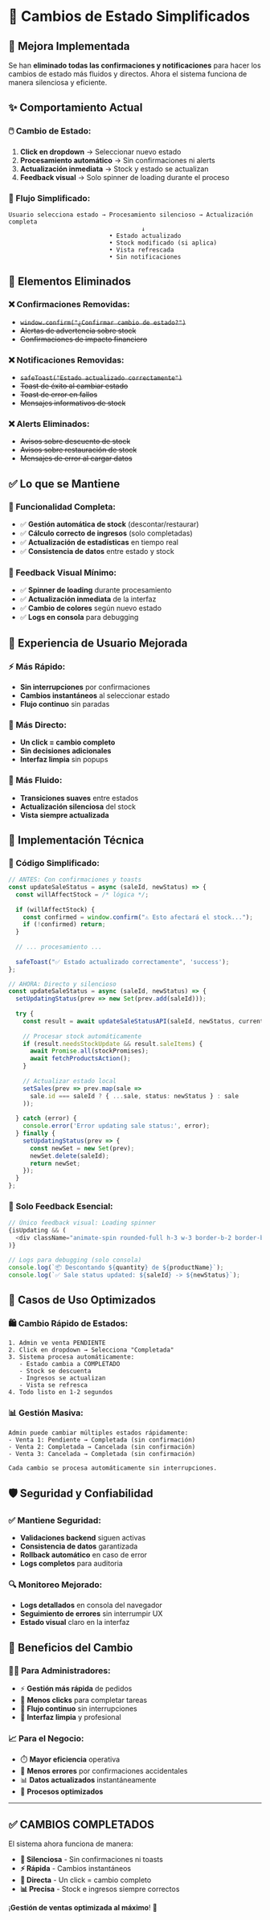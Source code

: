 # 🔄 Cambios de Estado Simplificados

## 🎯 Mejora Implementada

Se han **eliminado todas las confirmaciones y notificaciones** para hacer los cambios de estado más fluidos y directos. Ahora el sistema funciona de manera silenciosa y eficiente.

## ✨ Comportamiento Actual

### **🖱️ Cambio de Estado:**
1. **Click en dropdown** → Seleccionar nuevo estado
2. **Procesamiento automático** → Sin confirmaciones ni alerts
3. **Actualización inmediata** → Stock y estado se actualizan
4. **Feedback visual** → Solo spinner de loading durante el proceso

### **🔄 Flujo Simplificado:**

```
Usuario selecciona estado → Procesamiento silencioso → Actualización completa
                                     ↓
                            • Estado actualizado
                            • Stock modificado (si aplica)
                            • Vista refrescada
                            • Sin notificaciones
```

## 🚫 Elementos Eliminados

### **❌ Confirmaciones Removidas:**
- ~~`window.confirm("¿Confirmar cambio de estado?")`~~
- ~~Alertas de advertencia sobre stock~~
- ~~Confirmaciones de impacto financiero~~

### **❌ Notificaciones Removidas:**
- ~~`safeToast("Estado actualizado correctamente")`~~
- ~~Toast de éxito al cambiar estado~~
- ~~Toast de error en fallos~~
- ~~Mensajes informativos de stock~~

### **❌ Alerts Eliminados:**
- ~~Avisos sobre descuento de stock~~
- ~~Avisos sobre restauración de stock~~
- ~~Mensajes de error al cargar datos~~

## ✅ Lo que se Mantiene

### **🔄 Funcionalidad Completa:**
- ✅ **Gestión automática de stock** (descontar/restaurar)
- ✅ **Cálculo correcto de ingresos** (solo completadas)
- ✅ **Actualización de estadísticas** en tiempo real
- ✅ **Consistencia de datos** entre estado y stock

### **📱 Feedback Visual Mínimo:**
- ✅ **Spinner de loading** durante procesamiento
- ✅ **Actualización inmediata** de la interfaz
- ✅ **Cambio de colores** según nuevo estado
- ✅ **Logs en consola** para debugging

## 🎨 Experiencia de Usuario Mejorada

### **⚡ Más Rápido:**
- **Sin interrupciones** por confirmaciones
- **Cambios instantáneos** al seleccionar estado
- **Flujo continuo** sin paradas

### **🎯 Más Directo:**
- **Un click = cambio completo**
- **Sin decisiones adicionales**
- **Interfaz limpia** sin popups

### **🔄 Más Fluido:**
- **Transiciones suaves** entre estados
- **Actualización silenciosa** del stock
- **Vista siempre actualizada**

## 🔧 Implementación Técnica

### **📝 Código Simplificado:**

```typescript
// ANTES: Con confirmaciones y toasts
const updateSaleStatus = async (saleId, newStatus) => {
  const willAffectStock = /* lógica */;
  
  if (willAffectStock) {
    const confirmed = window.confirm("⚠️ Esto afectará el stock...");
    if (!confirmed) return;
  }
  
  // ... procesamiento ...
  
  safeToast("✅ Estado actualizado correctamente", 'success');
};

// AHORA: Directo y silencioso
const updateSaleStatus = async (saleId, newStatus) => {
  setUpdatingStatus(prev => new Set(prev.add(saleId)));
  
  try {
    const result = await updateSaleStatusAPI(saleId, newStatus, currentStatus);
    
    // Procesar stock automáticamente
    if (result.needsStockUpdate && result.saleItems) {
      await Promise.all(stockPromises);
      await fetchProductsAction();
    }
    
    // Actualizar estado local
    setSales(prev => prev.map(sale => 
      sale.id === saleId ? { ...sale, status: newStatus } : sale
    ));
    
  } catch (error) {
    console.error('Error updating sale status:', error);
  } finally {
    setUpdatingStatus(prev => {
      const newSet = new Set(prev);
      newSet.delete(saleId);
      return newSet;
    });
  }
};
```

### **🎯 Solo Feedback Esencial:**

```typescript
// Único feedback visual: Loading spinner
{isUpdating && (
  <div className="animate-spin rounded-full h-3 w-3 border-b-2 border-blue-500"></div>
)}

// Logs para debugging (solo consola)
console.log(`📦 Descontando ${quantity} de ${productName}`);
console.log(`✅ Sale status updated: ${saleId} -> ${newStatus}`);
```

## 🎯 Casos de Uso Optimizados

### **🛍️ Cambio Rápido de Estados:**

```
1. Admin ve venta PENDIENTE
2. Click en dropdown → Selecciona "Completada"  
3. Sistema procesa automáticamente:
   - Estado cambia a COMPLETADO
   - Stock se descuenta
   - Ingresos se actualizan
   - Vista se refresca
4. Todo listo en 1-2 segundos
```

### **📊 Gestión Masiva:**

```
Admin puede cambiar múltiples estados rápidamente:
- Venta 1: Pendiente → Completada (sin confirmación)
- Venta 2: Completada → Cancelada (sin confirmación)  
- Venta 3: Cancelada → Completada (sin confirmación)

Cada cambio se procesa automáticamente sin interrupciones.
```

## 🛡️ Seguridad y Confiabilidad

### **✅ Mantiene Seguridad:**
- **Validaciones backend** siguen activas
- **Consistencia de datos** garantizada
- **Rollback automático** en caso de error
- **Logs completos** para auditoria

### **🔍 Monitoreo Mejorado:**
- **Logs detallados** en consola del navegador
- **Seguimiento de errores** sin interrumpir UX
- **Estado visual** claro en la interfaz

## 🎊 Beneficios del Cambio

### **👨‍💼 Para Administradores:**
- ⚡ **Gestión más rápida** de pedidos
- 🎯 **Menos clicks** para completar tareas
- 🔄 **Flujo continuo** sin interrupciones
- 📱 **Interfaz limpia** y profesional

### **📈 Para el Negocio:**
- ⏱️ **Mayor eficiencia** operativa
- 🎯 **Menos errores** por confirmaciones accidentales
- 📊 **Datos actualizados** instantáneamente
- 🔄 **Procesos optimizados**

---

## ✅ **CAMBIOS COMPLETADOS**

El sistema ahora funciona de manera:
- **🔄 Silenciosa** - Sin confirmaciones ni toasts
- **⚡ Rápida** - Cambios instantáneos
- **🎯 Directa** - Un click = cambio completo
- **📊 Precisa** - Stock e ingresos siempre correctos

¡**Gestión de ventas optimizada al máximo**! 🚀